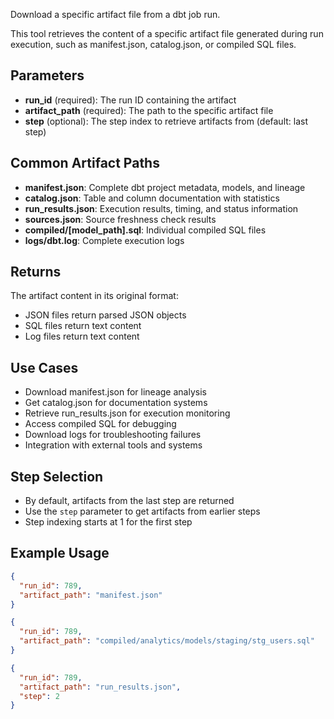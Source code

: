 Download a specific artifact file from a dbt job run.

This tool retrieves the content of a specific artifact file generated during run execution, such as manifest.json, catalog.json, or compiled SQL files.

## Parameters

- **run_id** (required): The run ID containing the artifact
- **artifact_path** (required): The path to the specific artifact file
- **step** (optional): The step index to retrieve artifacts from (default: last step)

## Common Artifact Paths

- **manifest.json**: Complete dbt project metadata, models, and lineage
- **catalog.json**: Table and column documentation with statistics
- **run_results.json**: Execution results, timing, and status information
- **sources.json**: Source freshness check results
- **compiled/[model_path].sql**: Individual compiled SQL files
- **logs/dbt.log**: Complete execution logs

## Returns

The artifact content in its original format:
- JSON files return parsed JSON objects
- SQL files return text content
- Log files return text content

## Use Cases

- Download manifest.json for lineage analysis
- Get catalog.json for documentation systems
- Retrieve run_results.json for execution monitoring
- Access compiled SQL for debugging
- Download logs for troubleshooting failures
- Integration with external tools and systems

## Step Selection

- By default, artifacts from the last step are returned
- Use the `step` parameter to get artifacts from earlier steps
- Step indexing starts at 1 for the first step

## Example Usage

```json
{
  "run_id": 789,
  "artifact_path": "manifest.json"
}
```

```json
{
  "run_id": 789,
  "artifact_path": "compiled/analytics/models/staging/stg_users.sql"
}
```

```json
{
  "run_id": 789,
  "artifact_path": "run_results.json",
  "step": 2
}
```
